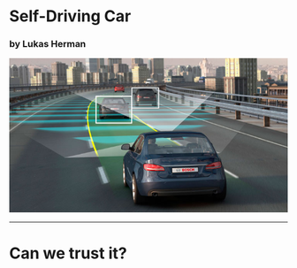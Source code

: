 # Self-Driving Car

### by Lukas Herman

![Self-Driving Car](images/self-driving-car.jpg)

---

# Can we trust it?

